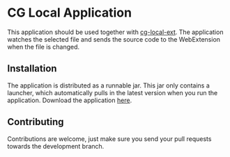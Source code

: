 # CG Local Application

This application should be used together with [cg-local-ext](https://github.com/jmerle/cg-local-ext). The application watches the selected file and sends the source code to the WebExtension when the file is changed.

## Installation
The application is distributed as a runnable jar. This jar only contains a launcher, which automatically pulls in the latest version when you run the application. Download the application [here](https://jaspervanmerle.com/cg-local/files/CG%20Local.jar).

## Contributing
Contributions are welcome, just make sure you send your pull requests towards the development branch.
